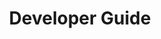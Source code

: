 ---
title: Developer Guide
description: >
  Here you will find useful information for developers who want to contribute to the DANDI Archive.
weight: 5
---